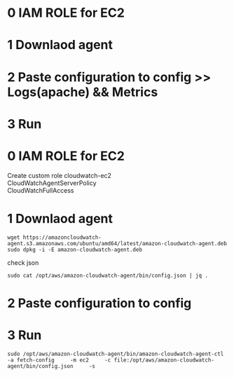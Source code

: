 # 0 IAM ROLE for EC2  
# 1 Downlaod agent  
# 2 Paste configuration to config >> Logs(apache) && Metrics  
# 3 Run  

# 0 IAM ROLE for EC2  
Create custom role cloudwatch-ec2  
CloudWatchAgentServerPolicy  
CloudWatchFullAccess  

# 1 Downlaod agent
```
wget https://amazoncloudwatch-agent.s3.amazonaws.com/ubuntu/amd64/latest/amazon-cloudwatch-agent.deb
sudo dpkg -i -E amazon-cloudwatch-agent.deb
```
check json

```
sudo cat /opt/aws/amazon-cloudwatch-agent/bin/config.json | jq .
```
# 2 Paste configuration to config  

# 3 Run
```
sudo /opt/aws/amazon-cloudwatch-agent/bin/amazon-cloudwatch-agent-ctl     -a fetch-config     -m ec2     -c file:/opt/aws/amazon-cloudwatch-agent/bin/config.json     -s
```
